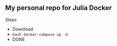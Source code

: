 ## My personal repo for Julia Docker

*Steps*

* Download 
* ```bash docker-compose up -d ```
* DONE


